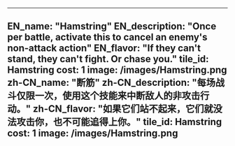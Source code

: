 ---

EN_name: "Hamstring"
EN_description: "Once per battle, activate this to cancel an enemy's non-attack action"
EN_flavor: "If they can't stand, they can't fight. Or chase you."
tile_id: Hamstring
cost: 1
image: /images/Hamstring.png
zh-CN_name: "断筋"
zh-CN_description: "每场战斗仅限一次，使用这个技能来中断敌人的非攻击行动。"
zh-CN_flavor: "如果它们站不起来，它们就没法攻击你，也不可能追得上你。"
tile_id: Hamstring
cost: 1
image: /images/Hamstring.png
---
